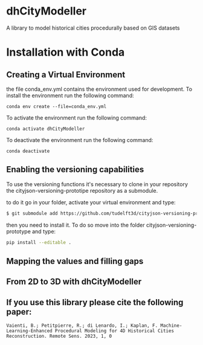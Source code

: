 # dhCityModeller
A library to model historical cities procedurally based on GIS datasets

# Installation with Conda
## Creating a Virtual Environment
the file conda_env.yml contains the environment used for development.
To install the environment run the following command:
```
conda env create --file=conda_env.yml
```
To activate the environment run the following command:
```
conda activate dhCityModeller
```
To deactivate the environment run the following command:
```
conda deactivate
```

## Enabling the versioning capabilities
To use the versioning functions it's necessary to clone in your repository the cityjson-versioning-prototipe repository as a submodule. 

to do it go in your folder, activate your virtual environment and type:
```bash
$ git submodule add https://github.com/tudelft3d/cityjson-versioning-prototype.git
```

then you need to install it. To do so move into the folder cityjson-versioning-prototype and type:

```bash
pip install --editable .
```
## Mapping the values and filling gaps
## From 2D to 3D with dhCityModeller
## If you use this library please cite the following paper:
``` 
Vaienti, B.; Petitpierre, R.; di Lenardo, I.; Kaplan, F. Machine-Learning-Enhanced Procedural Modeling for 4D Historical Cities Reconstruction. Remote Sens. 2023, 1, 0

